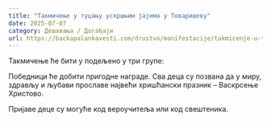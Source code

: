 ```yaml
---
title: "Такмичење у туцању ускршњим јајима у Товаришеву"
date: 2025-07-07
category: Дешавања / Догађаји
url: https://backapalankavesti.com/drustvo/manifestacije/takmicenje-u-tucanju-uskrsnjim-jajima-u-tovarisevu/
---
```


Такмичење ће бити у подељено у три групе:

Победници ће добити пригодне награде. Сва деца су позвана да у миру, здрављу и љубави прославе највећи хришћански празник – Васкрсење Христово.

Пријаве деце су могуће код вероучитеља или код свештеника.
